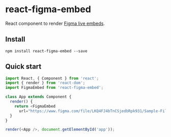 # react-figma-embed

React component to render [Figma live embeds](https://www.figma.com/platform).

## Install

```
npm install react-figma-embed --save
```

## Quick start

```js
import React, { Component } from 'react';
import { render } from 'react-dom';
import FigmaEmbed from 'react-figma-embed';

class App extends Component {
  render() {
    return <FigmaEmbed
      url="https://www.figma.com/file/LKQ4FJ4bTnCSjedbRpk931/Sample-File" />;
  }
}

render(<App />, document.getElementById('app'));
```
